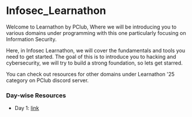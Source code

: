 # Infosec_Learnathon
Welcome to Learnathon by PClub,
Where we will be introducing you to various domains under programming with this one particularly focusing on Information Security.

Here, in Infosec Learnathon, we will cover the fundamentals and tools you need to get started. The goal of this is to introduce you to hacking and cybersecurity, we will try to build a strong foundation, so lets get starred. 

You can check out resources for other domains under Learnathon '25 category on PClub discord server.

### Day-wise Resources
- Day 1: [link](https://github.com/AbhinavRaj24/Infosec_Learnathon/tree/main/Day%201)
